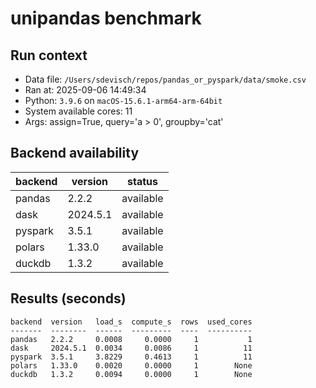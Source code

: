 # unipandas benchmark

## Run context

- Data file: `/Users/sdevisch/repos/pandas_or_pyspark/data/smoke.csv`
- Ran at: 2025-09-06 14:49:34
- Python: `3.9.6` on `macOS-15.6.1-arm64-arm-64bit`
- System available cores: 11
- Args: assign=True, query='a > 0', groupby='cat'

## Backend availability

| backend | version | status |
|---|---|---|
| pandas | 2.2.2 | available |
| dask | 2024.5.1 | available |
| pyspark | 3.5.1 | available |
| polars | 1.33.0 | available |
| duckdb | 1.3.2 | available |

## Results (seconds)

```text
backend  version   load_s  compute_s  rows  used_cores
-------  --------  ------  ---------  ----  ----------
pandas   2.2.2     0.0008     0.0000     1           1
dask     2024.5.1  0.0034     0.0086     1          11
pyspark  3.5.1     3.8229     0.4613     1          11
polars   1.33.0    0.0020     0.0000     1        None
duckdb   1.3.2     0.0094     0.0000     1        None
```
